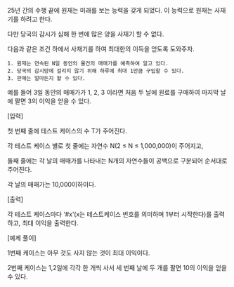 25년 간의 수행 끝에 원재는 미래를 보는 능력을 갖게 되었다. 이 능력으로 원재는 사재기를 하려고 한다.

다만 당국의 감시가 심해 한 번에 많은 양을 사재기 할 수 없다.

다음과 같은 조건 하에서 사재기를 하여 최대한의 이득을 얻도록 도와주자.

    1. 원재는 연속된 N일 동안의 물건의 매매가를 예측하여 알고 있다.
    2. 당국의 감시망에 걸리지 않기 위해 하루에 최대 1만큼 구입할 수 있다.
    3. 판매는 얼마든지 할 수 있다.

예를 들어 3일 동안의 매매가가 1, 2, 3 이라면 처음 두 날에 원료를 구매하여 마지막 날에 팔면 3의 이익을 얻을 수 있다.

[입력]

첫 번째 줄에 테스트 케이스의 수 T가 주어진다.

각 테스트 케이스 별로 첫 줄에는 자연수 N(2 ≤ N ≤ 1,000,000)이 주어지고,

둘째 줄에는 각 날의 매매가를 나타내는 N개의 자연수들이 공백으로 구분되어 순서대로 주어진다.

각 날의 매매가는 10,000이하이다.

[출력]

각 테스트 케이스마다 ‘#x’(x는 테스트케이스 번호를 의미하며 1부터 시작한다)를 출력하고, 최대 이익을 출력한다.

[예제 풀이]

1번째 케이스는 아무 것도 사지 않는 것이 최대 이익이다.

2번째 케이스는 1,2일에 각각 한 개씩 사서 세 번째 날에 두 개를 팔면 10의 이익을 얻을 수 있다.
